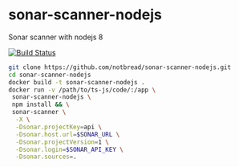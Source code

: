 # sonar-scanner-nodejs
Sonar scanner with nodejs 8

[![Build Status](https://travis-ci.com/notbread/sonar-scanner-nodejs.svg?branch=master)](https://travis-ci.com/notbread/sonar-scanner-nodejs)



```bash
git clone https://github.com/notbread/sonar-scanner-nodejs.git
cd sonar-scanner-nodejs
docker build -t sonar-scanner-nodejs .
docker run -v /path/to/ts-js/code/:/app \
 sonar-scanner-nodejs \
 npm install && \
 sonar-scanner \
  -X \
  -Dsonar.projectKey=api \
  -Dsonar.host.url=$SONAR_URL \
  -Dsonar.projectVersion=1 \
  -Dsonar.login=$SONAR_API_KEY \
  -Dsonar.sources=.
 ```
